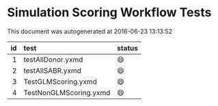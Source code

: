 # Simulation Scoring Workflow Tests

This document was autogenerated at 2016-06-23 13:13:52






| id|test                   |status  |
|--:|:----------------------|:-------|
|  1|testAllDonor.yxmd      |:smile: |
|  2|testAllSABR.yxmd       |:smile: |
|  3|TestGLMScoring.yxmd    |:smile: |
|  4|TestNonGLMScoring.yxmd |:smile: |
